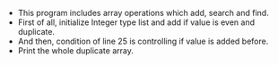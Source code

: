 - This program includes array operations which add, search and find.
- First of all, initialize Integer type list and add if value is even and duplicate.
- And then, condition of line 25 is controlling if value is added before.
- Print the whole duplicate array.